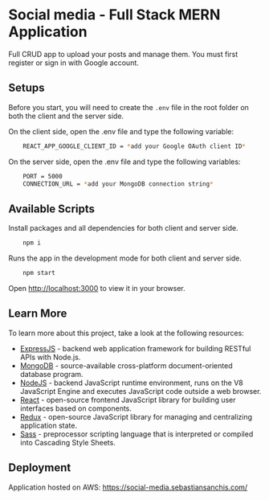 # Social media - Full Stack MERN Application

Full CRUD app to upload your posts and manage them. You must first register or sign in with Google account.

## Setups

Before you start, you will need to create the <code>.env</code> file in the root folder on both the client and the server side.

On the client side, open the .env file and type the following variable:

```bash
    REACT_APP_GOOGLE_CLIENT_ID = *add your Google OAuth client ID*
```

On the server side, open the .env file and type the following variables:

```bash
    PORT = 5000
    CONNECTION_URL = *add your MongoDB connection string*
```

## Available Scripts

Install packages and all dependencies for both client and server side.

```bash
    npm i
```

Runs the app in the development mode for both client and server side.

```bash
    npm start
```

Open [http://localhost:3000](http://localhost:3000) to view it in your browser.

## Learn More

To learn more about this project, take a look at the following resources:

- [ExpressJS](https://expressjs.com/) - backend web application framework for building RESTful APIs with Node.js.
- [MongoDB](https://www.mongodb.com/) - source-available cross-platform document-oriented database program.
- [NodeJS](https://nodejs.org/en/) - backend JavaScript runtime environment, runs on the V8 JavaScript Engine and executes JavaScript code outside a web browser.
- [React](https://reactjs.org/) - open-source frontend JavaScript library for building user interfaces based on components.
- [Redux](https://redux.js.org/) - open-source JavaScript library for managing and centralizing application state.
- [Sass](https://sass-lang.com/) - preprocessor scripting language that is interpreted or compiled into Cascading Style Sheets.

## Deployment

Application hosted on AWS: https://social-media.sebastiansanchis.com/
